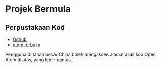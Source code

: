 # Projek Bermula

## Perpustakaan Kod

* [Github](https://github.com/3TiSite)
* [atom terbuka](https://atomgit.com/orgs/3ti)

Pengguna di tanah besar China boleh mengakses alamat asas kod Open Atom di atas, yang lebih pantas.

